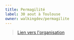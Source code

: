 ```yaml
---
title: Permagilité 
label: 30 aout à Toulouse
owner: walkingdev/permagilite
---
```


> [Lien vers l'organisation](http://github.com/walkingdev)
